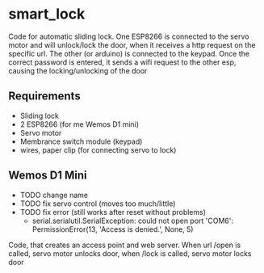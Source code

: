 # smart_lock
Code for automatic sliding lock.
One ESP8266 is connected to the servo motor and will unlock/lock the door, when it receives a http request on the specific url. 
The other (or arduino) is connected to the keypad. Once the correct password is entered, it sends a wifi request to the other esp, causing the locking/unlocking of the door

## Requirements
- Sliding lock
- 2 ESP8266 (for me Wemos D1 mini)
- Servo motor
- Membrance switch module (keypad)
- wires, paper clip (for connecting servo to lock)

## Wemos D1 Mini
- TODO change name
- TODO fix servo control (moves too much/little)
- TODO fix error (still works after reset without problems) 
    - serial.serialutil.SerialException: could not open port 'COM6': PermissionError(13, 'Access is denied.', None, 5)
    
    
Code, that creates an access point and web server. When url /open is called, servo motor unlocks door, when /lock is called, servo motor locks door

